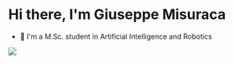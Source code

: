 # Hi there, I'm Giuseppe Misuraca
- 📝 I'm a M.Sc. student in Artificial Intelligence and Robotics

![](https://github-readme-stats.vercel.app/api/top-langs/?username=GiuseMisu&layout=compact&show_icons=true&card_width=445&theme=tokyonight&hide_border=true)

